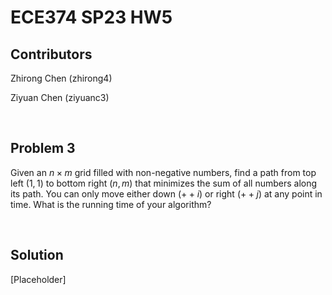 # ECE374 SP23 HW5

## Contributors

Zhirong Chen (zhirong4)

Ziyuan Chen (ziyuanc3)

<br>

## Problem 3

Given an $n \times m$ grid filled with non-negative numbers, find a path from top left $(1,1)$ to bottom right $(n,m)$ that minimizes the sum of all numbers along its path. You can only move either down $(++i)$ or right $(++j)$ at any point in time. What is the running time of your algorithm?

<br>

## Solution

[Placeholder]
